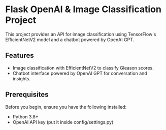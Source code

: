 # Flask OpenAI & Image Classification Project

This project provides an API for image classification using TensorFlow's EfficientNetV2 model and a chatbot powered by OpenAI GPT.

## Features
- Image classification with EfficientNetV2 to classify Gleason scores.
- Chatbot interface powered by OpenAI GPT for conversation and insights.

## Prerequisites
Before you begin, ensure you have the following installed:
- Python 3.8+
- OpenAI API key (put it inside config/settings.py) 
